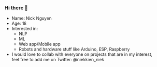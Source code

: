 ### Hi there 👋

- Name: Nick Nguyen
- Age: 18
- Interested in:
  + NLP
  + ML
  + Web app/Mobile app
  + Robots and hardware stuff like Arduino, ESP, Raspberry
- I would love to collab with everyone on projects that are in my interest, feel free to add me on Twitter: @niekkien_niek
